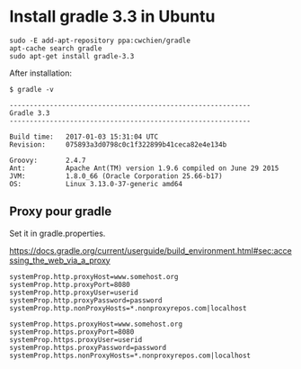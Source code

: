 # Install gradle 3.3 in Ubuntu
    
    sudo -E add-apt-repository ppa:cwchien/gradle
    apt-cache search gradle
    sudo apt-get install gradle-3.3

After installation:

    $ gradle -v
    
    ------------------------------------------------------------
    Gradle 3.3
    ------------------------------------------------------------
    
    Build time:   2017-01-03 15:31:04 UTC
    Revision:     075893a3d0798c0c1f322899b41ceca82e4e134b
    
    Groovy:       2.4.7
    Ant:          Apache Ant(TM) version 1.9.6 compiled on June 29 2015
    JVM:          1.8.0_66 (Oracle Corporation 25.66-b17)
    OS:           Linux 3.13.0-37-generic amd64
    
## Proxy pour gradle

Set it in gradle.properties.

https://docs.gradle.org/current/userguide/build_environment.html#sec:accessing_the_web_via_a_proxy
    
    systemProp.http.proxyHost=www.somehost.org
    systemProp.http.proxyPort=8080
    systemProp.http.proxyUser=userid
    systemProp.http.proxyPassword=password
    systemProp.http.nonProxyHosts=*.nonproxyrepos.com|localhost
    
    systemProp.https.proxyHost=www.somehost.org
    systemProp.https.proxyPort=8080
    systemProp.https.proxyUser=userid
    systemProp.https.proxyPassword=password
    systemProp.https.nonProxyHosts=*.nonproxyrepos.com|localhost


